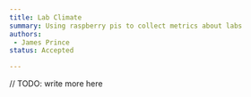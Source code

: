 ```yaml
---
title: Lab Climate
summary: Using raspberry pis to collect metrics about labs
authors:
 - James Prince
status: Accepted

---
```


// TODO: write more here
